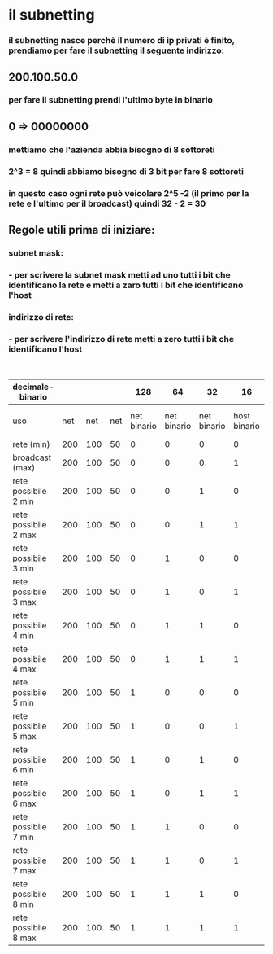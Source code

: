 # il subnetting

### il subnetting nasce perchè il numero di ip privati è finito, prendiamo per fare il subnetting il seguente indirizzo:
## 200.100.50.0

### per fare il subnetting prendi l'ultimo byte in binario

## 0 => 00000000

### mettiamo che l'azienda abbia bisogno di 8 sottoreti 
### 2^3 = 8 quindi abbiamo bisogno di 3 bit per fare 8 sottoreti
### in questo caso ogni rete può veicolare 2^5 -2 (il primo per la rete e l'ultimo per il broadcast) quindi 32 - 2 = 30





## Regole utili prima di iniziare:

### subnet mask:
### - per scrivere la subnet mask metti ad uno tutti i bit che identificano la rete e metti a zaro tutti i bit che identificano l'host

### indirizzo di rete:
### - per scrivere l'indirizzo di rete metti a zero tutti i bit che identificano l'host

&nbsp;
&nbsp;

| decimale-binario     |     |     |     | 128         | 64          | 32          | 16           | 8            | 4            | 2            | 1            |            |
|----------------------|-----|-----|-----|-------------|-------------|-------------|--------------|--------------|--------------|--------------|--------------|------------|
| uso                  | net | net | net | net binario | net binario | net binario | host binario | host binario | host binario | host binario | host binario | bin to dec |
| rete (min)           | 200 | 100 | 50  | 0           | 0           | 0           | 0            | 0            | 0            | 0            | 0            | 0          |
| broadcast (max)      | 200 | 100 | 50  | 0           | 0           | 0           | 1            | 1            | 1            | 1            | 1            | 31         |
| rete possibile 2 min | 200 | 100 | 50  | 0           | 0           | 1           | 0            | 0            | 0            | 0            | 0            | 32         |
| rete possibile 2 max | 200 | 100 | 50  | 0           | 0           | 1           | 1            | 1            | 1            | 1            | 1            | 63         |
| rete possibile 3 min | 200 | 100 | 50  | 0           | 1           | 0           | 0            | 0            | 0            | 0            | 0            | 64         |
| rete possibile 3 max | 200 | 100 | 50  | 0           | 1           | 0           | 1            | 1            | 1            | 1            | 1            | 95         |
| rete possibile 4 min | 200 | 100 | 50  | 0           | 1           | 1           | 0            | 0            | 0            | 0            | 0            | 96         |
| rete possibile 4 max | 200 | 100 | 50  | 0           | 1           | 1           | 1            | 1            | 1            | 1            | 1            | 127        |
| rete possibile 5 min | 200 | 100 | 50  | 1           | 0           | 0           | 0            | 0            | 0            | 0            | 0            | 128        |
| rete possibile 5 max | 200 | 100 | 50  | 1           | 0           | 0           | 1            | 1            | 1            | 1            | 1            | 159        |
| rete possibile 6 min | 200 | 100 | 50  | 1           | 0           | 1           | 0            | 0            | 0            | 0            | 0            | 160        |
| rete possibile 6 max | 200 | 100 | 50  | 1           | 0           | 1           | 1            | 1            | 1            | 1            | 1            | 191        |
| rete possibile 7 min | 200 | 100 | 50  | 1           | 1           | 0           | 0            | 0            | 0            | 0            | 0            | 192        |
| rete possibile 7 max | 200 | 100 | 50  | 1           | 1           | 0           | 1            | 1            | 1            | 1            | 1            | 223        |
| rete possibile 8 min | 200 | 100 | 50  | 1           | 1           | 1           | 0            | 0            | 0            | 0            | 0            | 224        |
| rete possibile 8 max | 200 | 100 | 50  | 1           | 1           | 1           | 1            | 1            | 1            | 1            | 1            | 255        |


&nbsp;